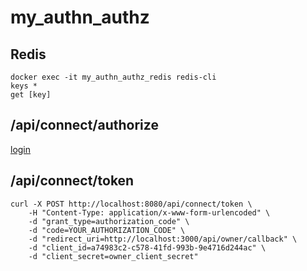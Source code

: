 # my_authn_authz

## Redis
```
docker exec -it my_authn_authz_redis redis-cli
keys *
get [key]
```

## /api/connect/authorize
[login](http://localhost:8080/api/connect/authorize?response_type=code&client_id=a74983c2-c578-41fd-993b-9e4716d244ac&redirect_uri=http://localhost:3000/api/owner/callback&scope=images_read%20images_create%20images_update%20images_delete&state=xyz&nonce=abc123)

## /api/connect/token
```
curl -X POST http://localhost:8080/api/connect/token \
    -H "Content-Type: application/x-www-form-urlencoded" \
    -d "grant_type=authorization_code" \
    -d "code=YOUR_AUTHORIZATION_CODE" \
    -d "redirect_uri=http://localhost:3000/api/owner/callback" \
    -d "client_id=a74983c2-c578-41fd-993b-9e4716d244ac" \
    -d "client_secret=owner_client_secret"
```